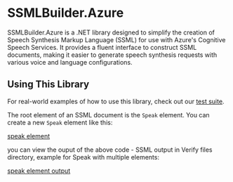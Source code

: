 # SSMLBuilder.Azure
SSMLBuilder.Azure is a .NET library designed to simplify the creation of Speech Synthesis Markup Language (SSML) for use with Azure's Cognitive Speech Services. It provides a fluent interface to construct SSML documents, making it easier to generate speech synthesis requests with various voice and language configurations.

## Using This Library
For real-world examples of how to use this library, check out our [test suite](https://github.com/L3mur1/SSMLBuilder.Azure/tree/master/src/Tests/SSMLBuilderAzure.UnitTests/Elements).

The root element of an SSML document is the `Speak` element. You can create a new `Speak` element like this:

[speak element](https://github.com/L3mur1/SSMLBuilder.Azure/blob/master/src/Tests/SSMLBuilderAzure.UnitTests/Elements/SpeakTests.cs)

you can view the ouput of the above code - SSML output in Verify files directory, example for Speak with multiple elements:

[speak element output](https://github.com/L3mur1/SSMLBuilder.Azure/blob/master/src/Tests/SSMLBuilderAzure.UnitTests/verify_files/SpeakTests.WhenMultipleElements.verified.txt)
